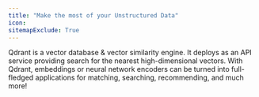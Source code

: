 ```yaml
---
title: "Make the most of your Unstructured Data"
icon: 
sitemapExclude: True
---
```


Qdrant is a vector database & vector similarity engine.
It deploys as an API service providing search for the nearest high-dimensional vectors. With Qdrant, embeddings or neural network encoders can be turned into full-fledged applications for matching, searching, recommending, and much more!
